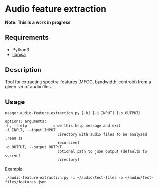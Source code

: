 Audio feature extraction
========================

**Note: This is a work in progress**

Requirements
------------

* Python3
* [librosa](https://github.com/librosa/librosa)

Description
-----------

Tool for extracting spectral features (MFCC, bandwidth, centroid) from a given set of audio files.

Usage
-----

    usage: audio-feature-extraction.py [-h] [-i INPUT] [-o OUTPUT]

    optional arguments:
    -h, --help            show this help message and exit
    -i INPUT, --input INPUT
                            Directory with audio files to be analyzed (read is
                            recursive)
    -o OUTPUT, --output OUTPUT
                            Optional path to json output (defaults to current
                            directory)

Example

    ./audio-feature-extraction.py -i ~/audio/test-files -o ~/audio/test-files/features.json

